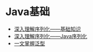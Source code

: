 # Java基础

- [深入理解序列化——基础知识](编程语言/深入理解序列化——基础知识.md)
- [深入理解序列化——Java序列化](编程语言/深入理解序列化——Java序列化.md)
- [一文掌握泛型](编程语言/一文掌握泛型.md)
